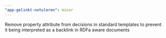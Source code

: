 ```yaml
---
"app-gelinkt-notuleren": minor
---
```


Remove property attribute from decisions in standard templates to prevent it being interpreted as a backlink in RDFa aware documents
